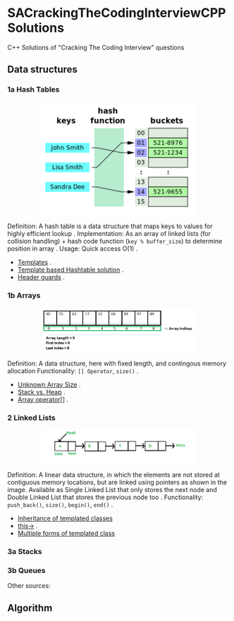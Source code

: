 # SACrackingTheCodingInterviewCPPSolutions
C++ Solutions of "Cracking The Coding Interview" questions

## Data structures

### 1a Hash Tables

<p align="center">
  <img src="./doc/hash_table.png" width="350" title="hover text">
</p>

Definition: A hash table is a data structure that maps keys to values for highly efficient lookup . 
Implementation: As an array of linked lists (for collision handling) + hash code function (`key % buffer_size`) to determine position in array . 
Usage: Quick access O(1) . 
* [Templates](http://www.cplusplus.com/doc/oldtutorial/templates/) . 
* [Template based Hashtable solution](https://medium.com/@aozturk/simple-hash-map-hash-table-implementation-in-c-931965904250) . 
* [Header guards](http://forums.devshed.com/programming-42/compile-error-redefinition-class-437198.html) . 

### 1b Arrays

<p align="center">
  <img src="./doc/array.png" width="350" title="hover text">
</p>

Definition: A data structure, here with fixed length, and contingous memory allocation
Functionality: `[] Operator`, `size()` .  

* [Unknown Array Size](https://stackoverflow.com/questions/22432755/how-to-initialize-an-array-whose-size-is-initially-unknown) . 
* [Stack vs. Heap](https://stackoverflow.com/questions/5836309/stack-memory-vs-heap-memory) . 
* [Array operator[]](https://stackoverflow.com/questions/37043078/c-overloading-array-operator) . 

### 2 Linked Lists

<p align="center">
  <img src="./doc/linked_list.png" width="350" title="hover text">
</p>

Definition: A linear data structure, in which the elements are not stored at contiguous memory locations, but are linked using pointers as shown in the image. Available as Single Linked List that only stores the next node and Double Linked List that stores the previous node too . 
Functionality: `push_back()`, `size()`, `begin()`, `end()` .  

* [Inheritance of templated classes](https://blog.feabhas.com/2014/06/template-inheritance/)
* [this->](https://stackoverflow.com/questions/993352/when-should-i-make-explicit-use-of-the-this-pointer) . 
* [Multiple forms of templated class](https://stackoverflow.com/questions/19923353/multiple-typename-arguments-in-c-template)

### 3a Stacks

### 3b Queues

Other sources:

## Algorithm
